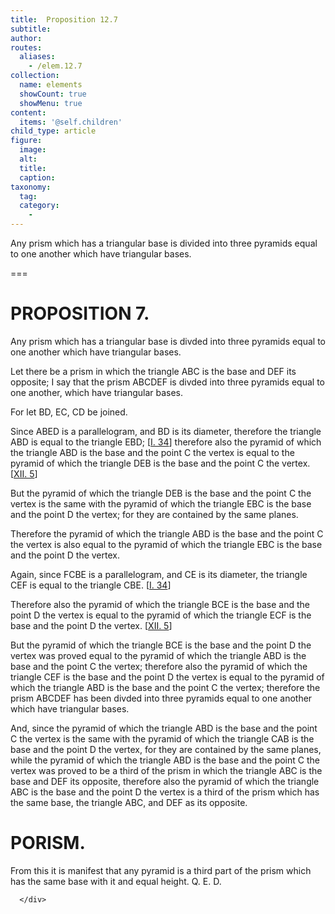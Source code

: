 ```yaml
---
title:  Proposition 12.7
subtitle: 
author:
routes:
  aliases:
    - /elem.12.7
collection:
  name: elements
  showCount: true
  showMenu: true
content:
  items: '@self.children'
child_type: article
figure:
  image:
  alt:
  title:
  caption:
taxonomy:
  tag:
  category:
    - 
---
```


<p>
       <hi rend="ital">Any prism which has a triangular base is divided into three pyramids equal to one another which have triangular bases.</hi>
      </p>

===

<h1>PROPOSITION 7.</h1>
<p>
       <span class="ital">Any prism which has a triangular base is divded into three pyramids equal to one another which have triangular bases.</span>
      </p>

<p>Let there be a prism in which the triangle <span class="ital">ABC</span> is the base and <span class="ital">DEF</span> its opposite; I say that the prism <span class="ital">ABCDEF</span> is divded into three pyramids equal to one another, which have triangular bases. 
      </p>

<p>For let <span class="ital">BD</span>, <span class="ital">EC</span>, <span class="ital">CD</span> be joined. </p>

<p>Since <span class="ital">ABED</span> is a parallelogram, and <span class="ital">BD</span> is its diameter, therefore the triangle <span class="ital">ABD</span> is equal to the triangle <span class="ital">EBD</span>; [<a href="/elem.1.34">I. 34</a>] therefore also the pyramid of which the triangle <span class="ital">ABD</span> is the base and the point <span class="ital">C</span> the vertex is equal to the pyramid of which the triangle <span class="ital">DEB</span> is the base and the point <span class="ital">C</span> the vertex. [<a href="/elem.12.5">XII. 5</a>] </p>

<p>But the pyramid of which the triangle <span class="ital">DEB</span> is the base and the point <span class="ital">C</span> the vertex is the same with the pyramid of which the triangle <span class="ital">EBC</span> is the base and the point <span class="ital">D</span> the vertex; for they are contained by the same planes. </p>

<p>Therefore the pyramid of which the triangle <span class="ital">ABD</span> is the base and the point <span class="ital">C</span> the vertex is also equal to the pyramid of which the triangle <span class="ital">EBC</span> is the base and the point <span class="ital">D</span> the vertex. </p>

<p>Again, since <span class="ital">FCBE</span> is a parallelogram, and <span class="ital">CE</span> is its diameter, the triangle <span class="ital">CEF</span> is equal to the triangle <span class="ital">CBE</span>. [<a href="/elem.1.34">I. 34</a>] </p>

<p>Therefore also the pyramid of which the triangle <span class="ital">BCE</span> is the base and the point <span class="ital">D</span> the vertex is equal to the pyramid of which the triangle <span class="ital">ECF</span> is the base and the point <span class="ital">D</span> the vertex. [<a href="/elem.12.5">XII. 5</a>] </p>

<p>But the pyramid of which the triangle <span class="ital">BCE</span> is the base and the point <span class="ital">D</span> the vertex was proved equal to the pyramid of which the triangle <span class="ital">ABD</span> is the base and the point <span class="ital">C</span> the vertex; <pb n="395"/>therefore also the pyramid of which the triangle <span class="ital">CEF</span> is the base and the point <span class="ital">D</span> the vertex is equal to the pyramid of which the triangle <span class="ital">ABD</span> is the base and the point <span class="ital">C</span> the vertex; therefore the prism <span class="ital">ABCDEF</span> has been divded into three pyramids equal to one another which have triangular bases. </p>

<p>And, since the pyramid of which the triangle <span class="ital">ABD</span> is the base and the point <span class="ital">C</span> the vertex is the same with the pyramid of which the triangle <span class="ital">CAB</span> is the base and the point <span class="ital">D</span> the vertex, for they are contained by the same planes, while the pyramid of which the triangle <span class="ital">ABD</span> is the base and the point <span class="ital">C</span> the vertex was proved to be a third of the prism in which the triangle <span class="ital">ABC</span> is the base and <span class="ital">DEF</span> its opposite, therefore also the pyramid of which the triangle <span class="ital">ABC</span> is the base and the point <span class="ital">D</span> the vertex is a third of the prism which has the same base, the triangle <span class="ital">ABC</span>, and <span class="ital">DEF</span> as its opposite. </p>
<div id="elem.12.7.p.1" class="porism">
       <h1>PORISM.</h1>
       
<p>From this it is manifest that any pyramid is a third part of the prism which has the same base with it and equal height. Q. E. D.</p>

      </div>
